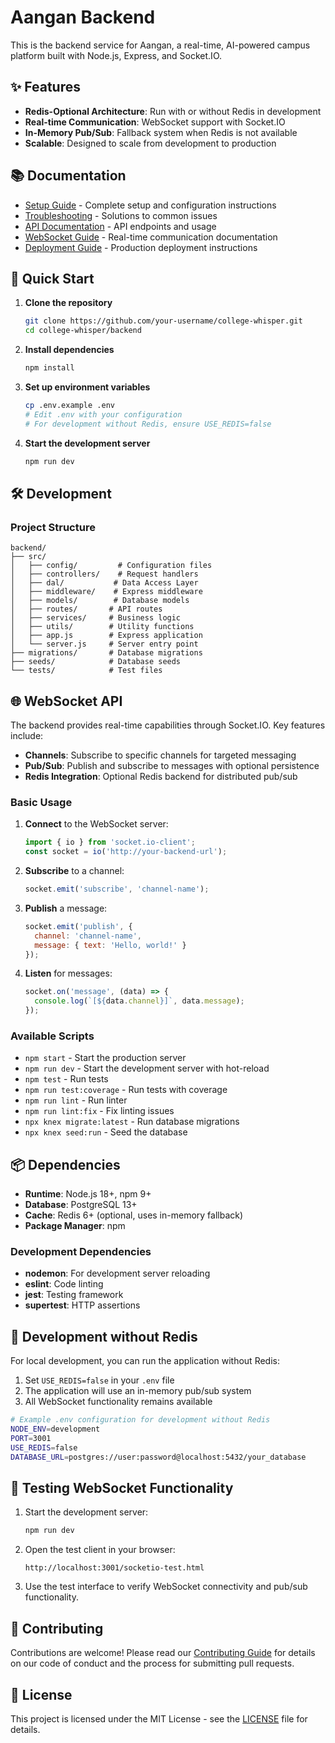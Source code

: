 # Aangan Backend

This is the backend service for Aangan, a real-time, AI-powered campus platform built with Node.js, Express, and Socket.IO.

## ✨ Features

- **Redis-Optional Architecture**: Run with or without Redis in development
- **Real-time Communication**: WebSocket support with Socket.IO
- **In-Memory Pub/Sub**: Fallback system when Redis is not available
- **Scalable**: Designed to scale from development to production

## 📚 Documentation

- [Setup Guide](./SETUP.md) - Complete setup and configuration instructions
- [Troubleshooting](./TROUBLESHOOTING.md) - Solutions to common issues
- [API Documentation](../docs/API.md) - API endpoints and usage
- [WebSocket Guide](./WEBSOCKET.md) - Real-time communication documentation
- [Deployment Guide](../docs/DEPLOYMENT.md) - Production deployment instructions

## 🚀 Quick Start

1. **Clone the repository**
   ```bash
   git clone https://github.com/your-username/college-whisper.git
   cd college-whisper/backend
   ```

2. **Install dependencies**
   ```bash
   npm install
   ```

3. **Set up environment variables**
   ```bash
   cp .env.example .env
   # Edit .env with your configuration
   # For development without Redis, ensure USE_REDIS=false
   ```

4. **Start the development server**
   ```bash
   npm run dev
   ```

## 🛠 Development

### Project Structure

```
backend/
├── src/
│   ├── config/         # Configuration files
│   ├── controllers/    # Request handlers
│   ├── dal/           # Data Access Layer
│   ├── middleware/    # Express middleware
│   ├── models/        # Database models
│   ├── routes/       # API routes
│   ├── services/     # Business logic
│   ├── utils/        # Utility functions
│   ├── app.js        # Express application
│   └── server.js     # Server entry point
├── migrations/       # Database migrations
├── seeds/            # Database seeds
└── tests/            # Test files
```

## 🌐 WebSocket API

The backend provides real-time capabilities through Socket.IO. Key features include:

- **Channels**: Subscribe to specific channels for targeted messaging
- **Pub/Sub**: Publish and subscribe to messages with optional persistence
- **Redis Integration**: Optional Redis backend for distributed pub/sub

### Basic Usage

1. **Connect** to the WebSocket server:
   ```javascript
   import { io } from 'socket.io-client';
   const socket = io('http://your-backend-url');
   ```

2. **Subscribe** to a channel:
   ```javascript
   socket.emit('subscribe', 'channel-name');
   ```

3. **Publish** a message:
   ```javascript
   socket.emit('publish', {
     channel: 'channel-name',
     message: { text: 'Hello, world!' }
   });
   ```

4. **Listen** for messages:
   ```javascript
   socket.on('message', (data) => {
     console.log(`[${data.channel}]`, data.message);
   });
   ```

### Available Scripts

- `npm start` - Start the production server
- `npm run dev` - Start the development server with hot-reload
- `npm test` - Run tests
- `npm run test:coverage` - Run tests with coverage
- `npm run lint` - Run linter
- `npm run lint:fix` - Fix linting issues
- `npx knex migrate:latest` - Run database migrations
- `npx knex seed:run` - Seed the database

## 📦 Dependencies

- **Runtime**: Node.js 18+, npm 9+
- **Database**: PostgreSQL 13+
- **Cache**: Redis 6+ (optional, uses in-memory fallback)
- **Package Manager**: npm

### Development Dependencies

- **nodemon**: For development server reloading
- **eslint**: Code linting
- **jest**: Testing framework
- **supertest**: HTTP assertions

## 🔧 Development without Redis

For local development, you can run the application without Redis:

1. Set `USE_REDIS=false` in your `.env` file
2. The application will use an in-memory pub/sub system
3. All WebSocket functionality remains available

```bash
# Example .env configuration for development without Redis
NODE_ENV=development
PORT=3001
USE_REDIS=false
DATABASE_URL=postgres://user:password@localhost:5432/your_database
```

## 🧪 Testing WebSocket Functionality

1. Start the development server:
   ```bash
   npm run dev
   ```

2. Open the test client in your browser:
   ```
   http://localhost:3001/socketio-test.html
   ```

3. Use the test interface to verify WebSocket connectivity and pub/sub functionality.

## 🤝 Contributing

Contributions are welcome! Please read our [Contributing Guide](../CONTRIBUTING.md) for details on our code of conduct and the process for submitting pull requests.

## 📄 License

This project is licensed under the MIT License - see the [LICENSE](../LICENSE) file for details.
